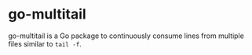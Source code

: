# go-multitail
go-multitail is a Go package to continuously consume lines from multiple files similar to `tail -f`.
